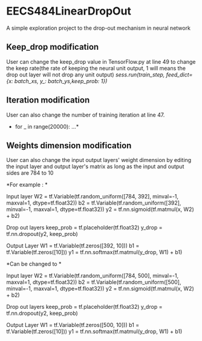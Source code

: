 # EECS484LinearDropOut
A simple exploration project to the drop-out mechanism in neural network 

## Keep_drop modification
User can change the keep_drop value in TensorFlow.py at line 49 to change the keep rate(the rate of keeping the neural unit output, 1 will means the drop out layer will not drop any unit output)
   *sess.run(train_step, feed_dict={x: batch_xs, y_: batch_ys,keep_prob: 1})*
## Iteration modification
User can also change the number of training iteration at line 47. 
   *  for _ in range(20000): ...*

## Weights dimension modification
User can also change the input output layers' weight dimension by editing the input layer and output layer's matrix as long as the input and output sides are 784 to 10 

*For example : *

  Input layer
  W2 = tf.Variable(tf.random_uniform([784, 392], minval=-1, maxval=1, dtype=tf.float32))
  b2 = tf.Variable(tf.random_uniform([392], minval=-1, maxval=1, dtype=tf.float32))
  y2 = tf.nn.sigmoid(tf.matmul(x, W2) + b2)

  Drop out layers
  keep_prob = tf.placeholder(tf.float32)
  y_drop = tf.nn.dropout(y2, keep_prob)

  Output Layer
  W1 = tf.Variable(tf.zeros([392, 10]))
  b1 = tf.Variable(tf.zeros([10]))
  y1 = tf.nn.softmax(tf.matmul(y_drop, W1) + b1)
  
  
*Can be changed to *

  Input layer
  W2 = tf.Variable(tf.random_uniform([784, 500], minval=-1, maxval=1, dtype=tf.float32))
  b2 = tf.Variable(tf.random_uniform([500], minval=-1, maxval=1, dtype=tf.float32))
  y2 = tf.nn.sigmoid(tf.matmul(x, W2) + b2)

  Drop out layers
  keep_prob = tf.placeholder(tf.float32)
  y_drop = tf.nn.dropout(y2, keep_prob)

  Output Layer
  W1 = tf.Variable(tf.zeros([500, 10]))
  b1 = tf.Variable(tf.zeros([10]))
  y1 = tf.nn.softmax(tf.matmul(y_drop, W1) + b1)
  
